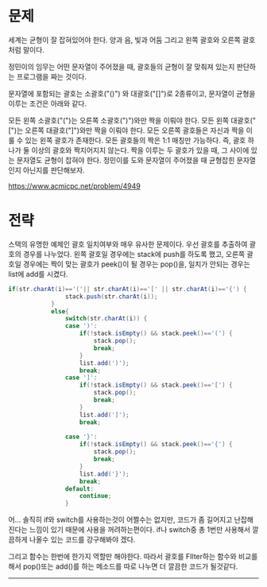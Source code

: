 # 문제
세계는 균형이 잘 잡혀있어야 한다. 양과 음, 빛과 어둠 그리고 왼쪽 괄호와 오른쪽 괄호처럼 말이다.

정민이의 임무는 어떤 문자열이 주어졌을 때, 괄호들의 균형이 잘 맞춰져 있는지 판단하는 프로그램을 짜는 것이다.

문자열에 포함되는 괄호는 소괄호("()") 와 대괄호("[]")로 2종류이고, 문자열이 균형을 이루는 조건은 아래와 같다.

모든 왼쪽 소괄호("(")는 오른쪽 소괄호(")")와만 짝을 이뤄야 한다.
모든 왼쪽 대괄호("[")는 오른쪽 대괄호("]")와만 짝을 이뤄야 한다.
모든 오른쪽 괄호들은 자신과 짝을 이룰 수 있는 왼쪽 괄호가 존재한다.
모든 괄호들의 짝은 1:1 매칭만 가능하다. 즉, 괄호 하나가 둘 이상의 괄호와 짝지어지지 않는다.
짝을 이루는 두 괄호가 있을 때, 그 사이에 있는 문자열도 균형이 잡혀야 한다.
정민이를 도와 문자열이 주어졌을 때 균형잡힌 문자열인지 아닌지를 판단해보자.

https://www.acmicpc.net/problem/4949

# 전략

스택의 유명한 예제인 괄호 일치여부와 매우 유사한 문제이다.
우선 괄호를 추출하여 괄호의 경우를 나누었다.
왼쪽 괄호일 경우에는 stack에 push를 하도록 했고, 오른쪽 괄호일 경우에는 짝이 맞는 괄호가 peek()이 될 경우는 pop()을, 일치가 안되는 경우는 list에 add를 시켰다.

```java
if(str.charAt(i)=='('|| str.charAt(i)=='[' || str.charAt(i)=='{') {
				stack.push(str.charAt(i));
			}
			else{
				switch(str.charAt(i)) {
				case ')':
					if(!stack.isEmpty() && stack.peek()=='(') {
						stack.pop();
						break;
					}
					list.add(')');
					break;
				case ']':
					if(!stack.isEmpty() && stack.peek()=='[') {
						stack.pop();
						break;
					}
					list.add(']');
					break;
					
				case '}':
					if(!stack.isEmpty() && stack.peek()=='{') {
						stack.pop();
						break;
					}
					list.add('}');
					break;
				default:
					continue;
				}
```

어... 솔직히 if와 switch를 사용하는것이 어쩔수는 없지만, 코드가 좀 길어지고 난잡해 진다는 느낌이 있기 때문에 사용을 꺼려하는편이다. if나 switch중 총 1번만 사용해서
깔끔하게 나올수 있는 코드를 강구해봐야 겠다.

그리고 함수는 한번에 한가지 역할만 해야한다. 따라서 괄호를 FIlter하는 함수와 비교를 해서 pop()또는 add()를 하는 메소드를 따로 나누면 더 깔끔한
코드가 될것같다.


---


